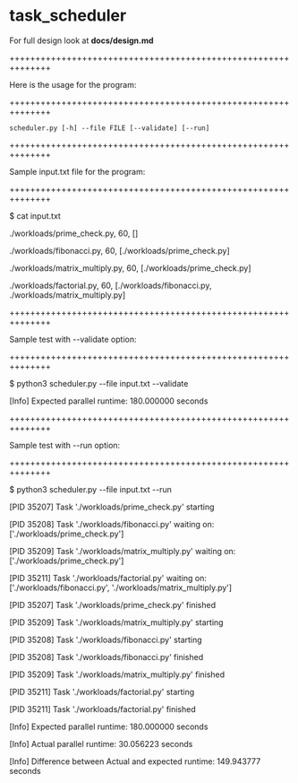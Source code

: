 # task_scheduler

For full design look at **docs/design.md**

++++++++++++++++++++++++++++++++++++++++++++++++++++++++++++++

Here is the usage for the program:

++++++++++++++++++++++++++++++++++++++++++++++++++++++++++++++

    scheduler.py [-h] --file FILE [--validate] [--run]

++++++++++++++++++++++++++++++++++++++++++++++++++++++++++++++

Sample input.txt file for the program:

++++++++++++++++++++++++++++++++++++++++++++++++++++++++++++++

$ cat input.txt
  
./workloads/prime_check.py, 60, []

./workloads/fibonacci.py, 60, [./workloads/prime_check.py]

./workloads/matrix_multiply.py, 60, [./workloads/prime_check.py]

./workloads/factorial.py, 60, [./workloads/fibonacci.py, ./workloads/matrix_multiply.py]


++++++++++++++++++++++++++++++++++++++++++++++++++++++++++++++

Sample test with --validate option:

++++++++++++++++++++++++++++++++++++++++++++++++++++++++++++++

$ python3 scheduler.py --file input.txt --validate

[Info] Expected parallel runtime: 180.000000 seconds

++++++++++++++++++++++++++++++++++++++++++++++++++++++++++++++

Sample test with --run option:

++++++++++++++++++++++++++++++++++++++++++++++++++++++++++++++

$ python3 scheduler.py --file input.txt --run

[PID 35207] Task './workloads/prime_check.py' starting

[PID 35208] Task './workloads/fibonacci.py' waiting on: ['./workloads/prime_check.py']

[PID 35209] Task './workloads/matrix_multiply.py' waiting on: ['./workloads/prime_check.py']

[PID 35211] Task './workloads/factorial.py' waiting on: ['./workloads/fibonacci.py', './workloads/matrix_multiply.py']

[PID 35207] Task './workloads/prime_check.py' finished

[PID 35209] Task './workloads/matrix_multiply.py' starting

[PID 35208] Task './workloads/fibonacci.py' starting

[PID 35208] Task './workloads/fibonacci.py' finished

[PID 35209] Task './workloads/matrix_multiply.py' finished

[PID 35211] Task './workloads/factorial.py' starting

[PID 35211] Task './workloads/factorial.py' finished

[Info] Expected parallel runtime: 180.000000 seconds

[Info] Actual parallel runtime: 30.056223 seconds

[Info] Difference between Actual and expected runtime: 149.943777 seconds

